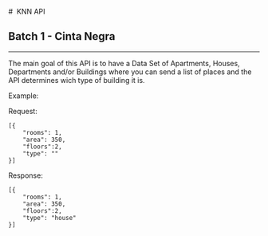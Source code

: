 #  KNN API
##  Batch 1 - Cinta Negra 
------------

The main goal of this API is to have a Data Set of Apartments, Houses, Departments and/or Buildings where
you can send a list of places and the API determines wich type of building it is.

Example:

Request:

```
[{
    "rooms": 1, 
    "area": 350, 
    "floors":2,
    "type": ""
}]
```

Response:
```
[{
    "rooms": 1, 
    "area": 350, 
    "floors":2,
    "type": "house"
}]
```